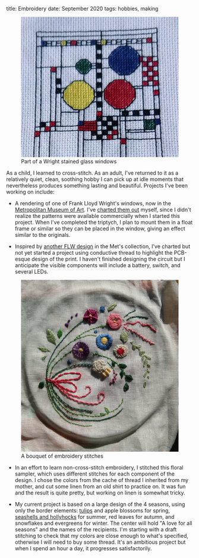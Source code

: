 title: Embroidery
date: September 2020
tags: hobbies, making

<figure class="figure-img">
<img src="/images/stitch-flw-1.jpg" />
<figcaption class="small">Part of a Wright stained glass windows</figcaption>
</figure>

As a child, I learned to cross-stitch. As an adult, I've returned to it as a relatively quiet, clean, soothing hobby I can pick up at idle moments that nevertheless produces something lasting and beautiful. Projects I've been working on include:

- A rendering of one of Frank Lloyd Wright's windows, now in the [Metropolitan Museum of Art](https://www.metmuseum.org/art/collection/search/9823). I've [charted them out](https://docs.google.com/spreadsheets/d/1DW2hBkbjTFB2UOoZqyk4ieI-YpwfAcXPPxVUCJY0F2U/edit?usp=sharing) myself, since I didn't realize the patterns were available commercially when I started this project. When I've completed the triptych, I plan to mount them in a float frame or similar so they can be placed in the window, giving an effect similar to the originals.

- Inspired by [another FLW design](https://www.metmuseum.org/art/collection/search/14986) in the Met's collection, I've charted but not yet started a project using conductive thread to highlight the PCB-esque design of the print. I haven't finished designing the circuit but I anticipate the visible components will include a battery, switch, and several LEDs.

<figure class="figure-img">
<img src="/images/stitch-sampler.jpg" />
<figcaption class="small">A bouquet of embroidery stitches</figcaption>
</figure>

- In an effort to learn non-cross-stitch embroidery, I stitched this floral sampler, which uses different stitches for each component of the design. I chose the colors from the cache of thread I inherited from my mother, and cut some linen from an old shirt to practice on. It was fun and the result is quite pretty, but working on linen is somewhat tricky.

- My current project is based on a large design of the 4 seasons, using only the border elements: <a href="/images/stitch-spring.jpg">tulips</a> and apple blossoms for spring, <a href="/images/stitch-summer.jpg">seashells and hollyhocks</a> for summer, red leaves for autumn, and snowflakes and evergreens for winter. The center will hold "A love for all seasons" and the names of the recipients. I'm starting with a draft stitching to check that my colors are close enough to what's specified, otherwise I will need to buy some thread. It's an ambitious project but when I spend an hour a day, it progresses satisfactorily.

